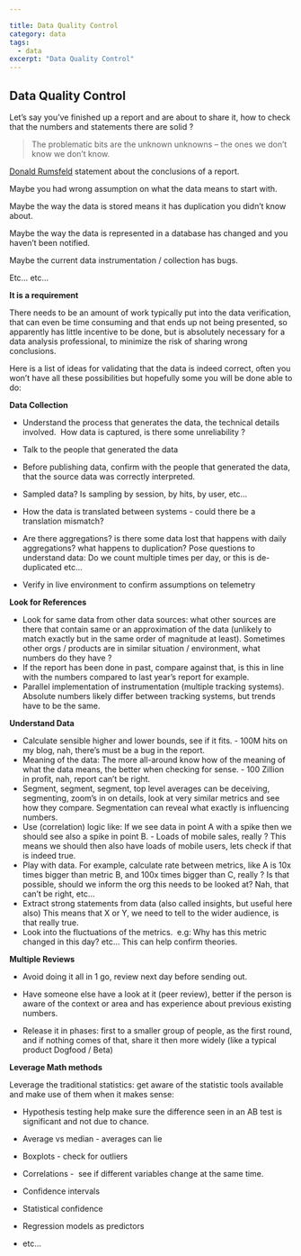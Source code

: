```yaml
--- 

title: Data Quality Control
category: data
tags:
  - data
excerpt: "Data Quality Control"
---
```




## Data Quality Control

Let’s say you’ve finished up a report and are about to share it, how to check that the numbers and statements there are solid ?

> The problematic bits are the unknown unknowns – the ones we don’t know we don’t know.

[Donald Rumsfeld](http://t.umblr.com/redirect?z=http%3A%2F%2Fen.wikipedia.org%2Fwiki%2FDonald_Rumsfeld&t=OTIwOGE4MWI4ZGEzOTkyNzAyZjBiNjQ1ZDVlNzQ2OWY3MTE4NzY4ZCxCVGZxVnJDbA%3D%3D&b=t%3AAqSsId7U2E-eUiTx8sw5vQ&p=http%3A%2F%2Fjourneyman-data-analyst.tumblr.com%2Fpost%2F110334442085%2Fdata-quality-control-lets-say-youve-finished-up&m=1 "Donald Rumsfeld") statement about the conclusions of a report.

Maybe you had wrong assumption on what the data means to start with.

Maybe the way the data is stored means it has duplication you didn’t know about.

Maybe the way the data is represented in a database has changed and you haven’t been notified.

Maybe the current data instrumentation / collection has bugs.

Etc… etc…

**It is a requirement**

There needs to be an amount of work typically put into the data verification, that can even be time consuming and that ends up not being presented, so apparently has little incentive to be done, but is absolutely necessary for a data analysis professional, to minimize the risk of sharing wrong conclusions.

Here is a list of ideas for validating that the data is indeed correct, often you won’t have all these possibilities but hopefully some you will be done able to do:

**Data Collection**

*   Understand the process that generates the data, the technical details involved.  How data is captured, is there some unreliability ?  

*   Talk to the people that generated the data
*   Before publishing data, confirm with the people that generated the data, that the source data was correctly interpreted.

*   Sampled data? Is sampling by session, by hits, by user, etc…  

*   How the data is translated between systems - could there be a translation mismatch?  

*   Are there aggregations? is there some data lost that happens with daily aggregations? what happens to duplication? Pose questions to understand data: Do we count multiple times per day, or this is de-duplicated etc…  

*   Verify in live environment to confirm assumptions on telemetry

**Look for References**

*   Look for same data from other data sources: what other sources are there that contain same or an approximation of the data (unlikely to match exactly but in the same order of magnitude at least). Sometimes other orgs / products are in similar situation / environment, what numbers do they have ?
*   If the report has been done in past, compare against that, is this in line with the numbers compared to last year’s report for example.
*   Parallel implementation of instrumentation (multiple tracking systems). Absolute numbers likely differ between tracking systems, but trends have to be the same.

**Understand Data**

*   Calculate sensible higher and lower bounds, see if it fits. - 100M hits on my blog, nah, there’s must be a bug in the report.
*   Meaning of the data: The more all-around know how of the meaning of what the data means, the better when checking for sense. - 100 Zillion in profit, nah, report can’t be right.
*   Segment, segment, segment, top level averages can be deceiving, segmenting, zoom’s in on details, look at very similar metrics and see how they compare. Segmentation can reveal what exactly is influencing numbers.
*   Use (correlation) logic like: If we see data in point A with a spike then we should see also a spike in point B. - Loads of mobile sales, really ? This means we should then also have loads of mobile users, lets check if that is indeed true.
*   Play with data. For example, calculate rate between metrics, like A is 10x times bigger than metric B, and 100x times bigger than C, really ? Is that possible, should we inform the org this needs to be looked at? Nah, that can’t be right, etc…
*   Extract strong statements from data (also called insights, but useful here also) This means that X or Y, we need to tell to the wider audience, is that really true.
*   Look into the fluctuations of the metrics.  e.g: Why has this metric changed in this day? etc… This can help confirm theories.  

**Multiple Reviews**

*   Avoid doing it all in 1 go, review next day before sending out.  

*   Have someone else have a look at it (peer review), better if the person is aware of the context or area and has experience about previous existing numbers.
*   Release it in phases: first to a smaller group of people, as the first round, and if nothing comes of that, share it then more widely (like a typical product Dogfood / Beta)

**Leverage Math methods**

Leverage the traditional statistics: get aware of the statistic tools available and make use of them when it makes sense:

*   Hypothesis testing help make sure the difference seen in an AB test is significant and not due to chance.   

*   Average vs median - averages can lie  

*   Boxplots - check for outliers  

*   Correlations -  see if different variables change at the same time.  

*   Confidence intervals  

*   Statistical confidence  

*   Regression models as predictors  

*   etc…  
